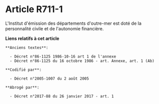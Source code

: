 # Article R711-1

L'Institut d'émission des départements d'outre-mer est doté de la personnalité civile et de l'autonomie financière.

**Liens relatifs à cet article**

	**Anciens textes**:

	  - Décret n°86-1125 1986-10-16 art 1 de l'annexe
	  - Décret n°86-1125 du 16 octobre 1986 - art. Annexe, art. 1 (Ab)

	**Codifié par**:

	  - Décret n°2005-1007 du 2 août 2005

	**Abrogé par**:

	  - Décret n°2017-88 du 26 janvier 2017 - art. 1
